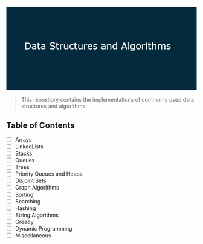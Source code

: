 ![logo](https://github.com/coded9/DSA/blob/master/imgs/dsa.jpg)
> This repository contains the implementations of commonly used data structures and algorithms.
## Table of Contents
- [ ] Arrays
- [ ] LinkedLists
- [ ] Stacks
- [ ] Queues
- [ ] Trees
- [ ] Priority Queues and Heaps
- [ ] Disjoint Sets
- [ ] Graph Algorithms
- [ ] Sorting
- [ ] Searching
- [ ] Hashing
- [ ] String Algorithms
- [ ] Greedy 
- [ ] Dynamic Programming
- [ ] Miscellaneous
